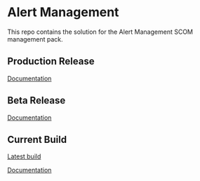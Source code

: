 # Alert Management

This repo contains the solution for the Alert Management SCOM management pack.

## Production Release

[Documentation](AlertManagement/wiki)

## Beta Release

[Documentation](AlertManagement/blob/AlertStormManagement/WikiSource/Home.md)

## Current Build

[Latest build](/AlertManagement/actions/workflows/build.yml)

[Documentation](/WikiSource/Home)
